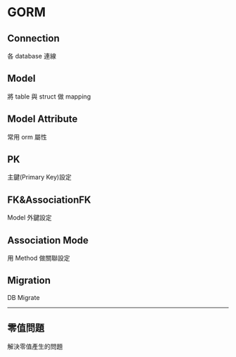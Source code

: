 # GORM 

## Connection

各 database 連線

## Model

將 table 與 struct 做 mapping

## Model Attribute

常用 orm 屬性

## PK

主鍵(Primary Key)設定

## FK&AssociationFK

Model 外鍵設定

## Association Mode

用 Method 做關聯設定

## Migration

DB Migrate

----

## 零值問題

解決零值產生的問題